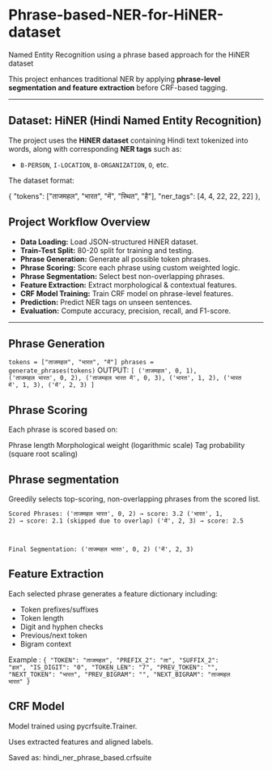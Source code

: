 # Phrase-based-NER-for-HiNER-dataset
Named Entity Recognition using a phrase based approach for the HiNER dataset

This project enhances traditional NER by applying **phrase-level segmentation and feature extraction** before CRF-based tagging.

---

## Dataset: HiNER (Hindi Named Entity Recognition)

The project uses the **HiNER dataset** containing Hindi text tokenized into words, along with corresponding **NER tags** such as:
- `B-PERSON`, `I-LOCATION`, `B-ORGANIZATION`, `O`, etc.

The dataset format:

  {
    "tokens": ["ताजमहल", "भारत", "में", "स्थित", "है"],
    "ner_tags": [4, 4, 22, 22, 22]
  },



## Project Workflow Overview

-  **Data Loading:** Load JSON-structured HiNER dataset.
-  **Train-Test Split:** 80-20 split for training and testing.
-  **Phrase Generation:** Generate all possible token phrases.
-  **Phrase Scoring:** Score each phrase using custom weighted logic.
-  **Phrase Segmentation:** Select best non-overlapping phrases.
-  **Feature Extraction:** Extract morphological & contextual features.
-  **CRF Model Training:** Train CRF model on phrase-level features.
-  **Prediction:** Predict NER tags on unseen sentences.
-  **Evaluation:** Compute accuracy, precision, recall, and F1-score.

---

## Phrase Generation

<code>tokens = ["ताजमहल", "भारत", "में"]
phrases = generate_phrases(tokens)</code>
OUTPUT:
<code>[
  ('ताजमहल', 0, 1),
  ('ताजमहल भारत', 0, 2),
  ('ताजमहल भारत में', 0, 3),
  ('भारत', 1, 2),
  ('भारत में', 1, 3),
  ('में', 2, 3)
]</code>

## Phrase Scoring

Each phrase is scored based on:

Phrase length
Morphological weight (logarithmic scale)
Tag probability (square root scaling)

## Phrase segmentation

Greedily selects top-scoring, non-overlapping phrases from the scored list.

<code>Scored Phrases:
  ('ताजमहल भारत', 0, 2) → score: 3.2
  ('भारत', 1, 2)         → score: 2.1 (skipped due to overlap)
  ('में', 2, 3)          → score: 2.5
  
Final Segmentation:
  ('ताजमहल भारत', 0, 2)
  ('में', 2, 3)</code>
  
## Feature Extraction

Each selected phrase generates a feature dictionary including:

- Token prefixes/suffixes
- Token length
- Digit and hyphen checks
- Previous/next token
- Bigram context

Example :
<code>{
  "TOKEN": "ताजमहल",
  "PREFIX_2": "ता",
  "SUFFIX_2": "हल",
  "IS_DIGIT": "0",
  "TOKEN_LEN": "7",
  "PREV_TOKEN": "<START>",
  "NEXT_TOKEN": "भारत",
  "PREV_BIGRAM": "<START>",
  "NEXT_BIGRAM": "ताजमहल भारत"
}</code>

## CRF Model

Model trained using pycrfsuite.Trainer.

Uses extracted features and aligned labels.

Saved as: hindi_ner_phrase_based.crfsuite
